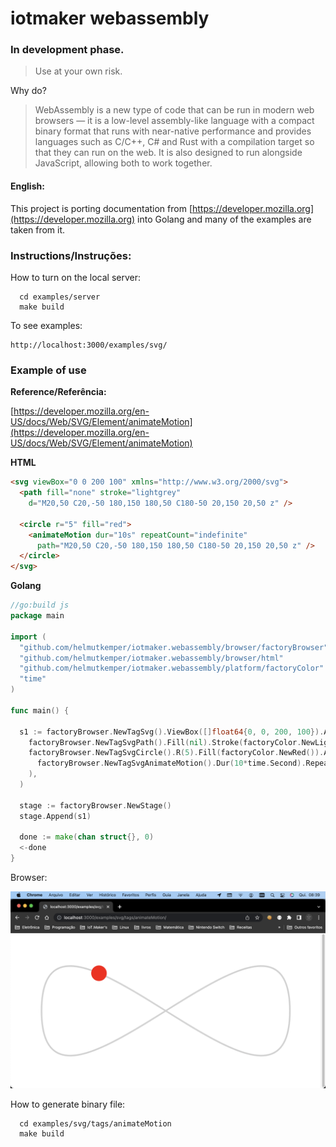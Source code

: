 # iotmaker webassembly

### In development phase. 

> Use at your own risk.

Why do?

> WebAssembly is a new type of code that can be run in modern web browsers — it is a low-level assembly-like language with a compact binary format that runs with near-native performance and provides languages such as C/C++, C# and Rust with a compilation target so that they can run on the web. It is also designed to run alongside JavaScript, allowing both to work together.

#### English:

This project is porting documentation from [https://developer.mozilla.org](https://developer.mozilla.org) into Golang and many of the examples are taken from it.

### Instructions/Instruções:

How to turn on the local server:
```shell
  cd examples/server
  make build
```

To see examples:
```
http://localhost:3000/examples/svg/
```

### Example of use

**Reference/Referência:**

[https://developer.mozilla.org/en-US/docs/Web/SVG/Element/animateMotion](https://developer.mozilla.org/en-US/docs/Web/SVG/Element/animateMotion)

**HTML**
```html
<svg viewBox="0 0 200 100" xmlns="http://www.w3.org/2000/svg">
  <path fill="none" stroke="lightgrey"
    d="M20,50 C20,-50 180,150 180,50 C180-50 20,150 20,50 z" />

  <circle r="5" fill="red">
    <animateMotion dur="10s" repeatCount="indefinite"
      path="M20,50 C20,-50 180,150 180,50 C180-50 20,150 20,50 z" />
  </circle>
</svg>
```

**Golang**
```go
//go:build js
package main

import (
  "github.com/helmutkemper/iotmaker.webassembly/browser/factoryBrowser"
  "github.com/helmutkemper/iotmaker.webassembly/browser/html"
  "github.com/helmutkemper/iotmaker.webassembly/platform/factoryColor"
  "time"
)

func main() {
  
  s1 := factoryBrowser.NewTagSvg().ViewBox([]float64{0, 0, 200, 100}).Append(
    factoryBrowser.NewTagSvgPath().Fill(nil).Stroke(factoryColor.NewLightgrey()).D(factoryBrowser.NewPath().M(20, 50).C(20, -50, 180, 150, 180, 50).C(180, -50, 20, 150, 20, 50).Z()),
    factoryBrowser.NewTagSvgCircle().R(5).Fill(factoryColor.NewRed()).Append(
      factoryBrowser.NewTagSvgAnimateMotion().Dur(10*time.Second).RepeatCount(html.KSvgDurIndefinite).Path(factoryBrowser.NewPath().M(20, 50).C(20, -50, 180, 150, 180, 50).C(180, -50, 20, 150, 20, 50).Z()),
    ),
  )

  stage := factoryBrowser.NewStage()
  stage.Append(s1)

  done := make(chan struct{}, 0)
  <-done
}
```

Browser:

![screen example](documentation/image/screen2.png)

How to generate binary file:

```shell
  cd examples/svg/tags/animateMotion
  make build
```

<!--
## Golnag JS Tips

### How to create a new `js.Value{}`:
```go
newObject := js.Global().Get("Object")
newArray  := js.Global().Get("Array")

test := js.Global().Get("Object")
test.Set("test", "I'm alive!")
log.Printf("test: %v", test.Get("test"))
```

### How to create a callback (of hell) function:

Javascript Example:
```javascript
const options = {
  enableHighAccuracy: true,
  timeout: 5000,
  maximumAge: 0
};

function success(pos) {
  const crd = pos.coords;

  console.log('Your current position is:');
  console.log(`Latitude : ${crd.latitude}`);
  console.log(`Longitude: ${crd.longitude}`);
  console.log(`More or less ${crd.accuracy} meters.`);
}

function error(err) {
  console.warn(`ERROR(${err.code}): ${err.message}`);
}

navigator.geolocation.getCurrentPosition(success, error, options);
```

Function success, javascript:
```javascript
function success(pos) {
  const crd = pos.coords;

  console.log('Your current position is:');
  console.log(`Latitude : ${crd.latitude}`);
  console.log(`Longitude: ${crd.longitude}`);
  console.log(`More or less ${crd.accuracy} meters.`);
}
```

Function success, golang:
```go
var success = js.FuncOf(func(this js.Value, args []js.Value) interface{} {
  // javascript `pos` is golang `args[0]`
  var crd = args[0].Get("coords")
  
  log.Printf("Your current position is:")
  log.Printf("Latitude $v:", crd.Get("latitude"))
  log.Printf("Longitude $v:", crd.Get("longitude"))
  log.Printf("More or less $v meters", crd.Get("accuracy"))
  return nil
})
```

Function error, javascript:
```javascript
function error(err) {
  console.warn(`ERROR(${err.code}): ${err.message}`);
}
```

Function error, golang:
```go
var err = js.FuncOf(func(this js.Value, args []js.Value) interface{} {
  // javascript `err` is golang `args[0]`
  log.Printf("ERROR(%v): %v", args[0].Get("code"), args[0].Get("message")) 
})
```

Javascript options:
```javascript
const options = {
  enableHighAccuracy: true,
  timeout: 5000,
  maximumAge: 0
};
```

Javascript options, golang:
```go
var options = js.Global().Get("Object")
options.Set("enableHighAccuracy", true)
options.Set("timeout", 5000)
options.Set("maximumAge", 0)
```

Complete golang function:
```go
var options = js.Global().Get("Object")
options.Set("enableHighAccuracy", true)
options.Set("timeout", 5000)
options.Set("maximumAge", 0)

var success = js.FuncOf(func(this js.Value, args []js.Value) interface{} {
  // javascript `pos` is golang `args[0]`
  var crd = args[0].Get("coords")

  log.Printf("Your current position is:")
  log.Printf("Latitude $v:", crd.Get("latitude"))
  log.Printf("Longitude $v:", crd.Get("longitude"))
  log.Printf("More or less $v meters", crd.Get("accuracy"))
  return nil
})

var err = js.FuncOf(func(this js.Value, args []js.Value) interface{} {
  // javascript `err` is golang `args[0]`
  log.Printf("ERROR(%v): %v", args[0].Get("code"), args[0].Get("message"))
})

js.Global().Get("navigator").Get("geolocation").Call("getCurrentPosition", success, err, options)
```

### Hoow to make a promise

```go

```

### How to get a promise, real example:
```go
type Data struct {
  DeviceId string
  GroupId  string
  Kind     string
  Label    string
}

list := make([]Data, 0)
end := make(chan struct{})

forEach := js.FuncOf(func(_ js.Value, args []js.Value) any {
  data := Data{
    DeviceId: args[0].Get("deviceId").String(),
    GroupId:  args[0].Get("groupId").String(),
    Kind:     args[0].Get("kind").String(),
    Label:    args[0].Get("label").String(),
  }
  list = append(list, data)
  return nil
})

var success = js.FuncOf(func(_ js.Value, args []js.Value) interface{} {
  // enumerateDevices() returns an array, but, go returns an object (bug)
  // call a forEach() for correct this problem.
  args[0].Call("forEach", forEach)
  end <- struct{}{}
  return nil
})

var failure = js.FuncOf(func(this js.Value, args []js.Value) interface{} {
  log.Printf("message: %v", args[0].Get("message"))
  return nil
})

// enumerateDevices() returns a promise
js.Global().Get("navigator").Get("mediaDevices").Call("enumerateDevices").Call("then", success, failure)
<-end
log.Printf("list: %+v", list)
```

### How to call javascript function:

Javascript:
```html
<script>
  window.test = function (a){
    console.log(a)
  }
</script>
```

Golang:
```go
js.Global().Call("test", value)
```

### How to use constructor

Native golang to javascript types:

| Go                     | JavaScript  |
|------------------------|-------------|
| js.Value               | [its value] |
| js.Func                | function    |
| nil                    | null        |
| bool                   | boolean     |
| integers and floats    | number      |
| string                 | string      |
| []interface{}          | new array   |
| map[string]interface{} | new object  |

Javascript code:
```javascript
  var aFileParts = ['<a id="a"><b id="b">hey!</b></a>'];
  var oMyBlob = new Blob(aFileParts, {type : 'text/html'}); // o blob
```

Golang code:
```go
  done := make(chan struct{}, 0)
  
  // use native golang to work!
  aFileParts := []interface{}{"<a id=\"a\"><b id=\"b\">hey!</b></a>"}
  fType := map[string]interface{}{"type": "text/html"}
  oMyBlob := js.Global().Get("Blob").New(aFileParts, fType)
  
  log.Printf("%v", oMyBlob.Get("size"))
  log.Printf("%v", oMyBlob.Get("type"))
  
  <-done
```
-->
